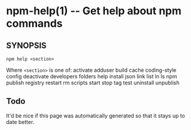 npm-help(1) -- Get help about npm commands
==========================================

## SYNOPSIS

    npm help <section>

Where `<section>` is one of:
activate
adduser
build
cache
coding-style
config
deactivate
developers
folders
help
install
json
link
list
ln
ls
npm
publish
registry
restart
rm
scripts
start
stop
tag
test
uninstall
unpublish


## Todo

It'd be nice if this page was automatically generated so that it stays
up to date better.
